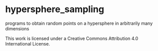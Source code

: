 # hypersphere_sampling
programs to obtain random points on a hypersphere in arbitrarily many dimensions

This work is licensed under a Creative Commons Attribution 4.0 International License.
